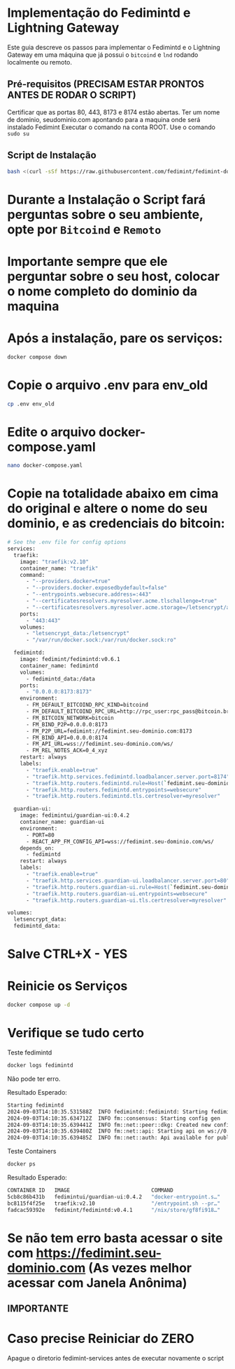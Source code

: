 # Implementação do Fedimintd e Lightning Gateway

Este guia descreve os passos para implementar o Fedimintd e o Lightning Gateway em uma máquina que já possui o `bitcoind` e `lnd` rodando localmente ou remoto.

## Pré-requisitos (PRECISAM ESTAR PRONTOS ANTES DE RODAR O SCRIPT)
Certificar que as portas 80, 443, 8173 e 8174 estão abertas.
Ter um nome de dominio, seudominio.com apontando para a maquina onde será instalado Fedimint
Executar o comando na conta ROOT. Use o comando `sudo su`


## Script de Instalação
```bash
bash <(curl -sSf https://raw.githubusercontent.com/fedimint/fedimint-docker/master/downloader.sh)
```
# Durante a Instalação o Script fará perguntas sobre o seu ambiente, opte por `Bitcoind` e `Remoto`
# Importante sempre que ele perguntar sobre o seu host, colocar o nome completo do dominio da maquina
# Após a instalação, pare os serviços:
```bash
docker compose down
```
# Copie o arquivo .env para env_old
```bash
cp .env env_old
```
# Edite o arquivo docker-compose.yaml
```bash
nano docker-compose.yaml
```
# Copie na totalidade abaixo em cima do original e altere o nome do seu dominio, e as credenciais do bitcoin:
```bash
# See the .env file for config options
services:
  traefik:
    image: "traefik:v2.10"
    container_name: "traefik"
    command:
      - "--providers.docker=true"
      - "--providers.docker.exposedbydefault=false"
      - "--entrypoints.websecure.address=:443"
      - "--certificatesresolvers.myresolver.acme.tlschallenge=true"
      - "--certificatesresolvers.myresolver.acme.storage=/letsencrypt/acme.json"
    ports:
      - "443:443"
    volumes:
      - "letsencrypt_data:/letsencrypt"
      - "/var/run/docker.sock:/var/run/docker.sock:ro"

  fedimintd:
    image: fedimint/fedimintd:v0.6.1
    container_name: fedimintd
    volumes:
      - fedimintd_data:/data
    ports:
      - "0.0.0.0:8173:8173"
    environment:
      - FM_DEFAULT_BITCOIND_RPC_KIND=bitcoind
      - FM_DEFAULT_BITCOIND_RPC_URL=http://rpc_user:rpc_pass@bitcoin.br-ln.club:8085
      - FM_BITCOIN_NETWORK=bitcoin
      - FM_BIND_P2P=0.0.0.0:8173
      - FM_P2P_URL=fedimint://fedimint.seu-dominio.com:8173
      - FM_BIND_API=0.0.0.0:8174
      - FM_API_URL=wss://fedimint.seu-dominio.com/ws/
      - FM_REL_NOTES_ACK=0_4_xyz
    restart: always
    labels:
      - "traefik.enable=true"
      - "traefik.http.services.fedimintd.loadbalancer.server.port=8174"
      - "traefik.http.routers.fedimintd.rule=Host(`fedimint.seu-dominio.com`) && Path(`/ws/`)"
      - "traefik.http.routers.fedimintd.entrypoints=websecure"
      - "traefik.http.routers.fedimintd.tls.certresolver=myresolver"

  guardian-ui:
    image: fedimintui/guardian-ui:0.4.2
    container_name: guardian-ui
    environment:
      - PORT=80
      - REACT_APP_FM_CONFIG_API=wss://fedimint.seu-dominio.com/ws/
    depends_on:
      - fedimintd
    restart: always
    labels:
      - "traefik.enable=true"
      - "traefik.http.services.guardian-ui.loadbalancer.server.port=80"
      - "traefik.http.routers.guardian-ui.rule=Host(`fedimint.seu-dominio.com`)"
      - "traefik.http.routers.guardian-ui.entrypoints=websecure"
      - "traefik.http.routers.guardian-ui.tls.certresolver=myresolver"

volumes:
  letsencrypt_data:
  fedimintd_data:
```
# Salve CTRL+X - YES
# Reinicie os Serviços
```bash
docker compose up -d
```
# Verifique se tudo certo
Teste fedimintd
```bash
docker logs fedimintd
```
Não pode ter erro.

Resultado Esperado:
```bash
Starting fedimintd
2024-09-03T14:10:35.531588Z  INFO fedimintd::fedimintd: Starting fedimintd (version: 0.4.1 version_hash: 45add3342c72bf3237256aa85d3120d3ceb0930c)
2024-09-03T14:10:35.634712Z  INFO fm::consensus: Starting config gen
2024-09-03T14:10:35.639441Z  INFO fm::net::peer::dkg: Created new config gen Api
2024-09-03T14:10:35.639480Z  INFO fm::net::api: Starting api on ws://0.0.0.0:8174
2024-09-03T14:10:35.639485Z  INFO fm::net::auth: Api available for public access
```
Teste Containers
```bash
docker ps
```
Resultado Esperado:
```bash
CONTAINER ID   IMAGE                          COMMAND                  CREATED       STATUS       PORTS                                           NAMES
5cb8c86b431b   fedimintui/guardian-ui:0.4.2   "docker-entrypoint.s…"   5 hours ago   Up 5 hours                                                   guardian-ui
bc8115f4f25e   traefik:v2.10                  "/entrypoint.sh --pr…"   5 hours ago   Up 5 hours   80/tcp, 0.0.0.0:443->443/tcp, :::443->443/tcp   traefik
fadcac59392e   fedimint/fedimintd:v0.4.1      "/nix/store/gf8fi918…"   5 hours ago   Up 5 hours   0.0.0.0:8173->8173/tcp, 8174/tcp                fedimintd
```

# Se não tem erro basta acessar o site com https://fedimint.seu-dominio.com (As vezes melhor acessar com Janela Anônima)

## IMPORTANTE

# Caso precise Reiniciar do ZERO
Apague o diretorio fedimint-services antes de executar novamente o script

